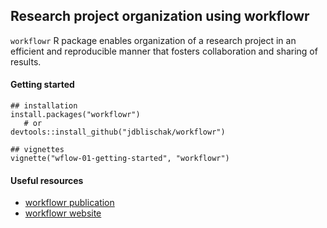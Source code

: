 ## Research project organization using workflowr
`workflowr` R package enables organization of a research project in an efficient and reproducible manner that fosters collaboration and sharing of results.

#### Getting started
 ```
 ## installation
install.packages("workflowr")
    # or
devtools::install_github("jdblischak/workflowr")

## vignettes
vignette("wflow-01-getting-started", "workflowr")
 ```

#### Useful resources
- [workflowr publication](https://www.ncbi.nlm.nih.gov/pmc/articles/PMC6833990/)  
- [workflowr website](https://jdblischak.github.io/workflowr/)
